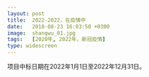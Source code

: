 ```yaml
---
layout: post
title:  2022-2022，在疫情中
date:   2018-08-23 16:03:50 +0300
image:  shangwu_01.jpg
tags:   [2020年, 2022年，新冠疫情]
type: widescreen
---
```

项目中标日期在2022年1月1日至2022年12月31日。
